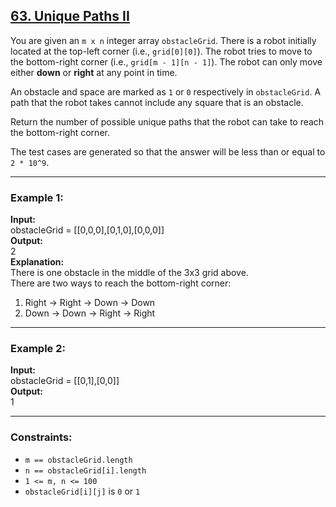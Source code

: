 ## [63. Unique Paths II](https://leetcode.com/problems/unique-paths-ii/)

You are given an `m x n` integer array `obstacleGrid`. There is a robot initially located at the top-left corner (i.e., `grid[0][0]`). The robot tries to move to the bottom-right corner (i.e., `grid[m - 1][n - 1]`). The robot can only move either **down** or **right** at any point in time.

An obstacle and space are marked as `1` or `0` respectively in `obstacleGrid`. A path that the robot takes cannot include any square that is an obstacle.

Return the number of possible unique paths that the robot can take to reach the bottom-right corner.

The test cases are generated so that the answer will be less than or equal to `2 * 10^9`.

---

### Example 1:
**Input:**  
obstacleGrid = [[0,0,0],[0,1,0],[0,0,0]]  
**Output:**  
2  
**Explanation:**  
There is one obstacle in the middle of the 3x3 grid above.  
There are two ways to reach the bottom-right corner:  
1. Right -> Right -> Down -> Down  
2. Down -> Down -> Right -> Right  

---

### Example 2:
**Input:**  
obstacleGrid = [[0,1],[0,0]]  
**Output:**  
1  

---

### Constraints:
- `m == obstacleGrid.length`
- `n == obstacleGrid[i].length`
- `1 <= m, n <= 100`
- `obstacleGrid[i][j]` is `0` or `1`
